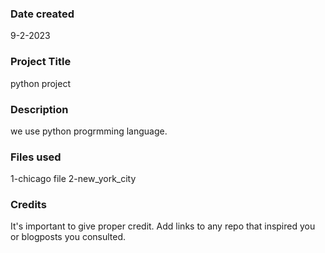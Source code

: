  
### Date created
9-2-2023

### Project Title
python project

### Description
we use python progrmming language.

### Files used
1-chicago file
2-new_york_city

### Credits
It's important to give proper credit. Add links to any repo that inspired you or blogposts you consulted.

